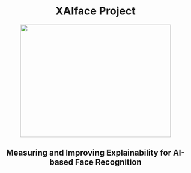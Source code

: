   <h1 align="center"> XAIface Project </h1>


<p align="center">
<img src="https://user-images.githubusercontent.com/95922984/145866931-26f50ad1-ce10-467e-85d5-8983de00300d.png" width="400" height="300">
</p>

<h2 align="center"> 
 Measuring and Improving Explainability for AI-based Face Recognition 
</h2>
